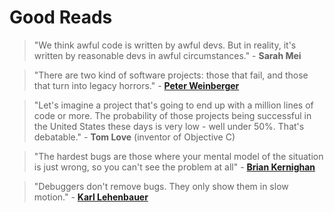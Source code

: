 # Good Reads

<!-- 1 -->

> "We think awful code is written by awful devs. But in reality, it's written by reasonable devs in awful circumstances." - **Sarah Mei**

<!-- 2 -->

> "There are two kind of software projects: those that fail, and those that turn into legacy horrors." - **[Peter Weinberger](https://en.wikipedia.org/wiki/Peter_J._Weinberger)**

<!-- 3 -->

> "Let's imagine a project that's going to end up with a million lines of code or more. The probability of those projects being successful in the United States these days is very low - well under 50%. That's debatable." - **Tom Love** (inventor of Objective C)

<!-- 4 -->

> "The hardest bugs are those where your mental model of the situation is just wrong, so you can't see the problem at all" - **[Brian Kernighan](https://en.wikipedia.org/wiki/Brian_Kernighan)**

<!-- 5 -->

> "Debuggers don't remove bugs. They only show them in slow motion." - [**Karl Lehenbauer**](https://en.wikipedia.org/wiki/Karl_Lehenbauer)
